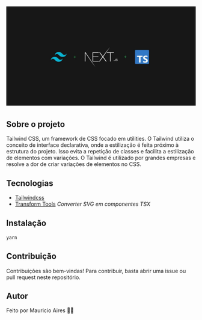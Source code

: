 # ![Cover](.github/assets/cover.jpg)

## Sobre o projeto

Tailwind CSS, um framework de CSS focado em utilities. O Tailwind utiliza o conceito de interface declarativa, onde a estilização é feita próximo à estrutura do projeto. Isso evita a repetição de classes e facilita a estilização de elementos com variações. O Tailwind é utilizado por grandes empresas e resolve a dor de criar variações de elementos no CSS.

## Tecnologias

- [Tailwindcss](https://tailwindcss.com/)
- [Transform Tools](https://transform.tools/)
  _Converter SVG em componentes TSX_

## Instalação

```sh
yarn
```

## Contribuição

Contribuições são bem-vindas! Para contribuir, basta abrir uma issue ou pull request neste repositório.

## Autor

Feito por Mauricio Aires 👋🏽

